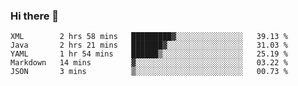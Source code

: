 ### Hi there 👋

<!--
**urzz/urzz** is a ✨ _special_ ✨ repository because its `README.md` (this file) appears on your GitHub profile.

Here are some ideas to get you started:

- 🔭 I’m currently working on ...
- 🌱 I’m currently learning ...
- 👯 I’m looking to collaborate on ...
- 🤔 I’m looking for help with ...
- 💬 Ask me about ...
- 📫 How to reach me: ...
- 😄 Pronouns: ...
- ⚡ Fun fact: ...
-->

<!--START_SECTION:waka-->
```text
XML        2 hrs 58 mins   █████████▓░░░░░░░░░░░░░░░   39.13 % 
Java       2 hrs 21 mins   ███████▓░░░░░░░░░░░░░░░░░   31.03 % 
YAML       1 hr 54 mins    ██████▒░░░░░░░░░░░░░░░░░░   25.19 % 
Markdown   14 mins         ▓░░░░░░░░░░░░░░░░░░░░░░░░   03.22 % 
JSON       3 mins          ▒░░░░░░░░░░░░░░░░░░░░░░░░   00.73 % 
```
<!--END_SECTION:waka-->
